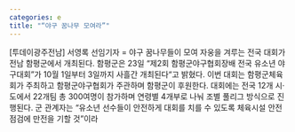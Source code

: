 ```yaml
---
categories: e
title: "“야구 꿈나무 모여라”"
---
```

[투데이광주전남] 서영록 선임기자 = 야구 꿈나무들이 모여 자웅을 겨루는 전국 대회가 전남 함평군에서 개최된다. 함평군은 23일 “제2회 함평군야구협회장배 전국 유소년 야구대회”가 10월 1일부터 3일까지 사흘간 개최된다“고 밝혔다. 이번 대회는 함평군체육회가 주최하고 함평군야구협회가 주관하며 함평군이 후원한다. 대회에는 전국 12개 시·도에서 22개팀 총 300여명이 참가하며 연령별 4개부로 나눠 조별 풀리그 방식으로 진행된다. 군 관계자는 “유소년 선수들이 안전하게 대회를 치를 수 있도록 체육시설 안전점검에 만전을 기할 것”이라